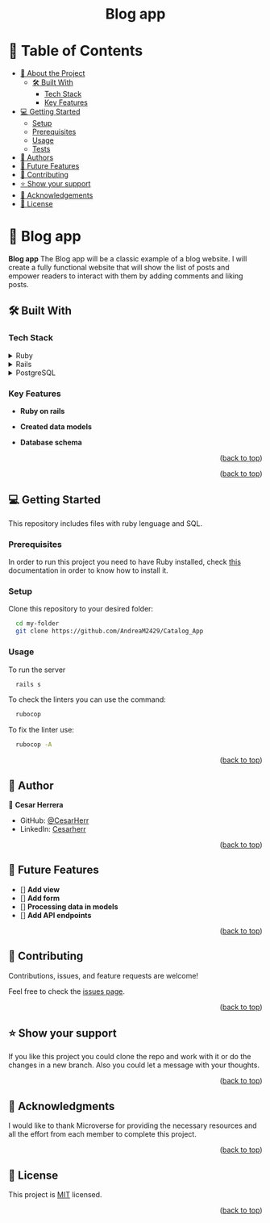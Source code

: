 <a name="readme-top"></a>
<div align="center">

  <h1><b>Blog app</b></h1>

</div>

# 📗 Table of Contents

- [📖 About the Project](#about-project)
  - [🛠 Built With](#built-with)
    - [Tech Stack](#tech-stack)
    - [Key Features](#key-features)
- [💻 Getting Started](#getting-started)
  - [Setup](#setup)
  - [Prerequisites](#prerequisites)
  - [Usage](#usage)
  - [Tests](#tests)
- [👥 Authors](#authors)
- [🔭 Future Features](#future-features)
- [🤝 Contributing](#contributing)
- [⭐️ Show your support](#support)
- [🙏 Acknowledgements](#acknowledgements)
- [📝 License](#license)

# 📖 Blog app <a name="about-project"></a>

**Blog app** The Blog app will be a classic example of a blog website. I will create a fully functional website that will show the list of posts and empower readers to interact with them by adding comments and liking posts.

## 🛠 Built With <a name="built-with"></a>

### Tech Stack <a name="tech-stack"></a>

<details>
<summary>Ruby</summary>
  <ul>
    <li>
      <a href="https://www.ruby-lang.org/es/">Ruby</a>
    </li>
    <li>
      <a href="https://github.com/github/rubocop-github/blob/main/STYLEGUIDE.md">Ruby styles guide</a>
    </li>
    <li>
      <a href="https://github.com/microverseinc/linters-config/tree/master/ruby">Ruby linters (Rubocop)</a>
    </li>
  </ul>
</details>

<details>
<summary>Rails</summary>
  <ul>
    <li>
      <a href="https://guides.rubyonrails.org/">Guide</a>
    </li>
  </ul>
</details>

<details>
<summary> PostgreSQL </summary>
  <ul>
    <li>
      <a href="https://www.postgresql.org/docs/current/tutorial-createdb.html#TUTORIAL-CREATEDB">Documentation</a>
    </li>
  </ul>
</details>


### Key Features <a name="key-features"></a>

- **Ruby on rails**

- **Created data models**

- **Database schema**


<p align="right">(<a href="#readme-top">back to top</a>)</p>


<p align="right">(<a href="#readme-top">back to top</a>)</p>

## 💻 Getting Started <a name="getting-started"></a>

This repository includes files with ruby lenguage and SQL.

### Prerequisites

In order to run this project you need to have Ruby installed, check [this](https://github.com/CesarHerr/blogApp.git) documentation in order to know how to install it.

### Setup

Clone this repository to your desired folder:

```sh
  cd my-folder 
  git clone https://github.com/AndreaM2429/Catalog_App
```

### Usage

To run the server

```sh
  rails s
```

To check the linters you can use the command:

```sh
  rubocop
```

To fix the linter use: 

```sh
  rubocop -A
```

<p align="right">(<a href="#readme-top">back to top</a>)</p>

## 👥 Author <a name="author"></a>

👤 **Cesar Herrera**
-   GitHub: [@CesarHerr](https://github.com/CesarHerr)
-   LinkedIn: [Cesarherr](https://www.linkedin.com/in/cesarHerr/)


<p align="right">(<a href="#readme-top">back to top</a>)</p>

## 🔭 Future Features <a name="future-features"></a>

- [] **Add view**
- [] **Add form**
- [] **Processing data in models**
- [] **Add API endpoints**


<p align="right">(<a href="#readme-top">back to top</a>)</p>

## 🤝 Contributing <a name="contributing"></a>

Contributions, issues, and feature requests are welcome!

Feel free to check the [issues page](../../issues/).

<p align="right">(<a href="#readme-top">back to top</a>)</p>

## ⭐️ Show your support <a name="support"></a>

If you like this project you could clone the repo and work with it or do the changes in a new branch. Also you could let a message with your thoughts.

<p align="right">(<a href="#readme-top">back to top</a>)</p>

## 🙏 Acknowledgments <a name="acknowledgements"></a>

I would like to thank Microverse for providing the necessary resources and all the effort from each member to complete this project.

<p align="right">(<a href="#readme-top">back to top</a>)</p>

## 📝 License <a name="license"></a>

This project is [MIT](./LICENSE) licensed.

<p align="right">(<a href="#readme-top">back to top</a>)</p>
